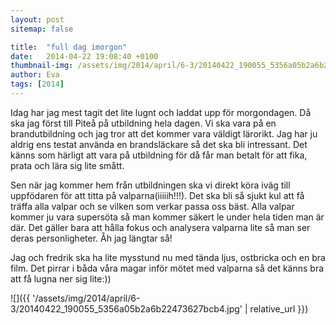 ```yaml
---
layout: post
sitemap: false

title:  "full dag imorgon"
date:   2014-04-22 19:08:40 +0100
thumbnail-img: /assets/img/2014/april/6-3/20140422_190055_5356a05b2a6b22473627bcb4.jpg
author: Eva
tags: [2014]
---
```


Idag har jag mest tagit det lite lugnt och laddat upp för morgondagen. Då ska jag först till Piteå på utbildning hela dagen. Vi ska vara på en brandutbildning och jag tror att det kommer vara väldigt lärorikt. Jag har ju aldrig ens testat använda en brandsläckare så det ska bli intressant. Det känns som härligt att vara på utbildning för då får man betalt för att fika, prata och lära sig lite smått. 

Sen när jag kommer hem från utbildningen ska vi direkt köra iväg till uppfödaren för att titta på valparna(iiiiih!!!). Det ska bli så sjukt kul att få träffa alla valpar och se vilken som verkar passa oss bäst. Alla valpar kommer ju vara supersöta så man kommer säkert le under hela tiden man är där. Det gäller bara att hålla fokus och analysera valparna lite så man ser deras personligheter. Åh jag längtar så! 

Jag och fredrik ska ha lite mysstund nu med tända ljus, ostbricka och en bra film. Det pirrar i båda våra magar inför mötet med valparna så det känns bra att få lugna ner sig lite:))

![]({{ '/assets/img/2014/april/6-3/20140422_190055_5356a05b2a6b22473627bcb4.jpg'  | relative_url }})

